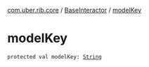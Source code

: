 [com.uber.rib.core](../index.md) / [BaseInteractor](index.md) / [modelKey](./model-key.md)

# modelKey

`protected val modelKey: `[`String`](https://kotlinlang.org/api/latest/jvm/stdlib/kotlin/-string/index.html)